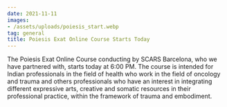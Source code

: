 ```yaml
---
date: 2021-11-11
images:
- /assets/uploads/poiesis_start.webp
tag: general
title: Poiesis Exat Online Course Starts Today
---
```


The Poiesis Exat Online Course conducting by SCARS Barcelona, who we have partnered with, starts
today at 6:00 PM. The course is intended for Indian professionals in the field of health who work in the 
field of oncology and trauma and others professionals who have an interest in integrating different expressive arts,
creative and somatic resources in their professional practice, within the framework of trauma and embodiment. 